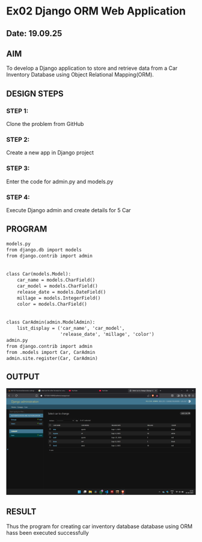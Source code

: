 # Ex02 Django ORM Web Application
## Date: 19.09.25

## AIM
To develop a Django application to store and retrieve data from a Car Inventory Database using Object Relational Mapping(ORM).

## DESIGN STEPS

### STEP 1:
Clone the problem from GitHub

### STEP 2:
Create a new app in Django project

### STEP 3:
Enter the code for admin.py and models.py

### STEP 4:
Execute Django admin and create details for 5 Car 

## PROGRAM
```
models.py
from django.db import models
from django.contrib import admin


class Car(models.Model):
    car_name = models.CharField()
    car_model = models.CharField()
    release_date = models.DateField()
    millage = models.IntegerField()
    color = models.CharField()


class CarAdmin(admin.ModelAdmin):
    list_display = ('car_name', 'car_model',
                    'release_date', 'millage', 'color')
admin.py
from django.contrib import admin
from .models import Car, CarAdmin
admin.site.register(Car, CarAdmin)
```
## OUTPUT
![alt text](<Screenshot 2025-09-19 133252.png>)



## RESULT
Thus the program for creating car inventory database database using ORM hass been executed successfully
